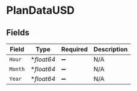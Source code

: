 # PlanDataUSD


## Fields

| Field              | Type               | Required           | Description        |
| ------------------ | ------------------ | ------------------ | ------------------ |
| `Hour`             | **float64*         | :heavy_minus_sign: | N/A                |
| `Month`            | **float64*         | :heavy_minus_sign: | N/A                |
| `Year`             | **float64*         | :heavy_minus_sign: | N/A                |
